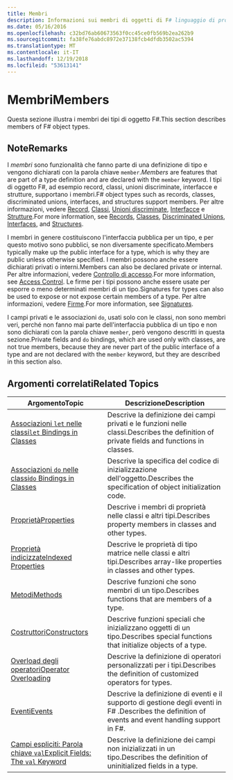 ```yaml
---
title: Membri
description: Informazioni sui membri di oggetti di F# linguaggio di programmazione.
ms.date: 05/16/2016
ms.openlocfilehash: c32bd76ab60673563f0cc45ce0fb569b2ea262b9
ms.sourcegitcommit: fa38fe76abdc8972e37138fcb4dfdb3502ac5394
ms.translationtype: MT
ms.contentlocale: it-IT
ms.lasthandoff: 12/19/2018
ms.locfileid: "53613141"
---
```

# <a name="members"></a><span data-ttu-id="9d181-103">Membri</span><span class="sxs-lookup"><span data-stu-id="9d181-103">Members</span></span>

<span data-ttu-id="9d181-104">Questa sezione illustra i membri dei tipi di oggetto F#.</span><span class="sxs-lookup"><span data-stu-id="9d181-104">This section describes members of F# object types.</span></span>

## <a name="remarks"></a><span data-ttu-id="9d181-105">Note</span><span class="sxs-lookup"><span data-stu-id="9d181-105">Remarks</span></span>

<span data-ttu-id="9d181-106">I *membri* sono funzionalità che fanno parte di una definizione di tipo e vengono dichiarati con la parola chiave `member`.</span><span class="sxs-lookup"><span data-stu-id="9d181-106">*Members* are features that are part of a type definition and are declared with the `member` keyword.</span></span> <span data-ttu-id="9d181-107">I tipi di oggetto F#, ad esempio record, classi, unioni discriminate, interfacce e strutture, supportano i membri.</span><span class="sxs-lookup"><span data-stu-id="9d181-107">F# object types such as records, classes, discriminated unions, interfaces, and structures support members.</span></span> <span data-ttu-id="9d181-108">Per altre informazioni, vedere [Record](../records.md), [Classi](../classes.md), [Unioni discriminate](../discriminated-Unions.md), [Interfacce](../interfaces.md) e [Strutture](../structures.md).</span><span class="sxs-lookup"><span data-stu-id="9d181-108">For more information, see [Records](../records.md), [Classes](../classes.md), [Discriminated Unions](../discriminated-Unions.md), [Interfaces](../interfaces.md), and [Structures](../structures.md).</span></span>

<span data-ttu-id="9d181-109">I membri in genere costituiscono l'interfaccia pubblica per un tipo, e per questo motivo sono pubblici, se non diversamente specificato.</span><span class="sxs-lookup"><span data-stu-id="9d181-109">Members typically make up the public interface for a type, which is why they are public unless otherwise specified.</span></span> <span data-ttu-id="9d181-110">I membri possono anche essere dichiarati privati o interni.</span><span class="sxs-lookup"><span data-stu-id="9d181-110">Members can also be declared private or internal.</span></span> <span data-ttu-id="9d181-111">Per altre informazioni, vedere [Controllo di accesso](../access-Control.md).</span><span class="sxs-lookup"><span data-stu-id="9d181-111">For more information, see [Access Control](../access-Control.md).</span></span> <span data-ttu-id="9d181-112">Le firme per i tipi possono anche essere usate per esporre o meno determinati membri di un tipo.</span><span class="sxs-lookup"><span data-stu-id="9d181-112">Signatures for types can also be used to expose or not expose certain members of a type.</span></span> <span data-ttu-id="9d181-113">Per altre informazioni, vedere [Firme](../signatures.md).</span><span class="sxs-lookup"><span data-stu-id="9d181-113">For more information, see [Signatures](../signatures.md).</span></span>

<span data-ttu-id="9d181-114">I campi privati e le associazioni `do`, usati solo con le classi, non sono membri veri, perché non fanno mai parte dell'interfaccia pubblica di un tipo e non sono dichiarati con la parola chiave `member`, però vengono descritti in questa sezione.</span><span class="sxs-lookup"><span data-stu-id="9d181-114">Private fields and `do` bindings, which are used only with classes, are not true members, because they are never part of the public interface of a type and are not declared with the `member` keyword, but they are described in this section also.</span></span>

## <a name="related-topics"></a><span data-ttu-id="9d181-115">Argomenti correlati</span><span class="sxs-lookup"><span data-stu-id="9d181-115">Related Topics</span></span>

|<span data-ttu-id="9d181-116">Argomento</span><span class="sxs-lookup"><span data-stu-id="9d181-116">Topic</span></span>|<span data-ttu-id="9d181-117">Descrizione</span><span class="sxs-lookup"><span data-stu-id="9d181-117">Description</span></span>|
|-----|-----------|
|[<span data-ttu-id="9d181-118">Associazioni `let` nelle classi</span><span class="sxs-lookup"><span data-stu-id="9d181-118">`let` Bindings in Classes</span></span>](let-bindings-in-classes.md)|<span data-ttu-id="9d181-119">Descrive la definizione dei campi privati e le funzioni nelle classi.</span><span class="sxs-lookup"><span data-stu-id="9d181-119">Describes the definition of private fields and functions in classes.</span></span>|
|[<span data-ttu-id="9d181-120">Associazioni `do` nelle classi</span><span class="sxs-lookup"><span data-stu-id="9d181-120">`do` Bindings in Classes</span></span>](do-bindings-in-classes.md)|<span data-ttu-id="9d181-121">Descrive la specifica del codice di inizializzazione dell'oggetto.</span><span class="sxs-lookup"><span data-stu-id="9d181-121">Describes the specification of object initialization code.</span></span>|
|[<span data-ttu-id="9d181-122">Proprietà</span><span class="sxs-lookup"><span data-stu-id="9d181-122">Properties</span></span>](properties.md)|<span data-ttu-id="9d181-123">Descrive i membri di proprietà nelle classi e altri tipi.</span><span class="sxs-lookup"><span data-stu-id="9d181-123">Describes property members in classes and other types.</span></span>|
|[<span data-ttu-id="9d181-124">Proprietà indicizzate</span><span class="sxs-lookup"><span data-stu-id="9d181-124">Indexed Properties</span></span>](indexed-properties.md)|<span data-ttu-id="9d181-125">Descrive le proprietà di tipo matrice nelle classi e altri tipi.</span><span class="sxs-lookup"><span data-stu-id="9d181-125">Describes array-like properties in classes and other types.</span></span>|
|[<span data-ttu-id="9d181-126">Metodi</span><span class="sxs-lookup"><span data-stu-id="9d181-126">Methods</span></span>](methods.md)|<span data-ttu-id="9d181-127">Descrive funzioni che sono membri di un tipo.</span><span class="sxs-lookup"><span data-stu-id="9d181-127">Describes functions that are members of a type.</span></span>|
|[<span data-ttu-id="9d181-128">Costruttori</span><span class="sxs-lookup"><span data-stu-id="9d181-128">Constructors</span></span>](constructors.md)|<span data-ttu-id="9d181-129">Descrive funzioni speciali che inizializzano oggetti di un tipo.</span><span class="sxs-lookup"><span data-stu-id="9d181-129">Describes special functions that initialize objects of a type.</span></span>|
|[<span data-ttu-id="9d181-130">Overload degli operatori</span><span class="sxs-lookup"><span data-stu-id="9d181-130">Operator Overloading</span></span>](../operator-overloading.md)|<span data-ttu-id="9d181-131">Descrive la definizione di operatori personalizzati per i tipi.</span><span class="sxs-lookup"><span data-stu-id="9d181-131">Describes the definition of customized operators for types.</span></span>|
|[<span data-ttu-id="9d181-132">Eventi</span><span class="sxs-lookup"><span data-stu-id="9d181-132">Events</span></span>](events.md)|<span data-ttu-id="9d181-133">Descrive la definizione di eventi e il supporto di gestione degli eventi in F# .</span><span class="sxs-lookup"><span data-stu-id="9d181-133">Describes the definition of events and event handling support in F#.</span></span>|
|[<span data-ttu-id="9d181-134">Campi espliciti: Parola chiave `val`</span><span class="sxs-lookup"><span data-stu-id="9d181-134">Explicit Fields: The `val` Keyword</span></span>](explicit-fields-the-val-keyword.md)|<span data-ttu-id="9d181-135">Descrive la definizione dei campi non inizializzati in un tipo.</span><span class="sxs-lookup"><span data-stu-id="9d181-135">Describes the definition of uninitialized fields in a type.</span></span>|